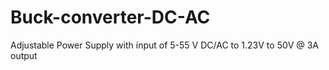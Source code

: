 # Buck-converter-DC-AC
Adjustable Power Supply with input of 5-55 V DC/AC to 1.23V to 50V @ 3A output

